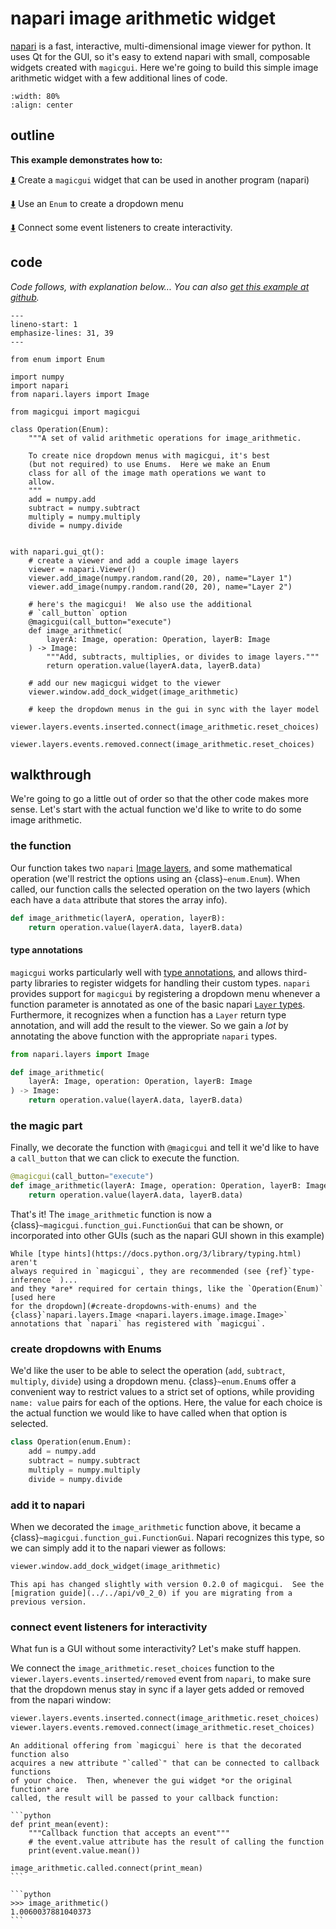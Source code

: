 # napari image arithmetic widget

[napari](https://github.com/napari/napari) is a fast, interactive,
multi-dimensional image viewer for python.  It uses Qt for the GUI, so it's easy
to extend napari with small, composable widgets created with `magicgui`.  Here
we're going to build this simple image arithmetic widget with a few additional
lines of code.

```{image} ../../images/imagemath.gif
:width: 80%
:align: center
```

## outline

**This example demonstrates how to:**

[⬇️](#the-magic-part) Create a `magicgui` widget that can be used in another
program (napari)

[⬇️](#create-dropdowns-with-enums) Use an `Enum` to create a dropdown menu

[⬇️](#connect-event-listeners-for-interactivity) Connect some event listeners to
create interactivity.

## code

*Code follows, with explanation below... You can also [get this example at
github](https://github.com/napari/magicgui/blob/master/examples/napari_image_arithmetic.py).*

```{code-block} python
---
lineno-start: 1
emphasize-lines: 31, 39
---

from enum import Enum

import numpy
import napari
from napari.layers import Image

from magicgui import magicgui

class Operation(Enum):
    """A set of valid arithmetic operations for image_arithmetic.

    To create nice dropdown menus with magicgui, it's best
    (but not required) to use Enums.  Here we make an Enum
    class for all of the image math operations we want to
    allow.
    """
    add = numpy.add
    subtract = numpy.subtract
    multiply = numpy.multiply
    divide = numpy.divide


with napari.gui_qt():
    # create a viewer and add a couple image layers
    viewer = napari.Viewer()
    viewer.add_image(numpy.random.rand(20, 20), name="Layer 1")
    viewer.add_image(numpy.random.rand(20, 20), name="Layer 2")

    # here's the magicgui!  We also use the additional
    # `call_button` option
    @magicgui(call_button="execute")
    def image_arithmetic(
        layerA: Image, operation: Operation, layerB: Image
    ) -> Image:
        """Add, subtracts, multiplies, or divides to image layers."""
        return operation.value(layerA.data, layerB.data)

    # add our new magicgui widget to the viewer
    viewer.window.add_dock_widget(image_arithmetic)

    # keep the dropdown menus in the gui in sync with the layer model
    viewer.layers.events.inserted.connect(image_arithmetic.reset_choices)
    viewer.layers.events.removed.connect(image_arithmetic.reset_choices)
```

## walkthrough

We're going to go a little out of order so that the other code makes more sense.
Let's start with the actual function we'd like to write to do some image
arithmetic.

### the function

Our function takes two `napari` [Image
layers](https://napari.org/tutorials/fundamentals/image), and some mathematical
operation (we'll restrict the options using an {class}`~enum.Enum`).  When called, our
function calls the selected operation on the two layers (which each have a
`data` attribute that stores the array info).

```python
def image_arithmetic(layerA, operation, layerB):
    return operation.value(layerA.data, layerB.data)
```

#### type annotations

`magicgui` works particularly well with [type
annotations](https://docs.python.org/3/library/typing.html), and allows
third-party libraries to register widgets for handling their custom types.
`napari` provides support for `magicgui` by registering a dropdown menu whenever
a function parameter is annotated as one of the basic napari [`Layer`
types](https://napari.org/tutorials/). Furthermore, it recognizes when a
function has a `Layer` return type annotation, and will add the result to the
viewer.  So we gain a *lot* by annotating the above function with the
appropriate `napari` types.

```python
from napari.layers import Image

def image_arithmetic(
    layerA: Image, operation: Operation, layerB: Image
) -> Image:
    return operation.value(layerA.data, layerB.data)
```

### the magic part

 Finally, we decorate the function with `@magicgui` and tell it we'd like to have
a `call_button` that we can click to execute the function.

```python hl_lines="1"
@magicgui(call_button="execute")
def image_arithmetic(layerA: Image, operation: Operation, layerB: Image):
    return operation.value(layerA.data, layerB.data)
```

That's it!  The `image_arithmetic` function is now a
{class}`~magicgui.function_gui.FunctionGui` that can be shown, or incorporated
into other GUIs (such as the napari GUI shown in this example)

```{note}
While [type hints](https://docs.python.org/3/library/typing.html) aren't
always required in `magicgui`, they are recommended (see {ref}`type-inference` )...
and they *are* required for certain things, like the `Operation(Enum)` [used here
for the dropdown](#create-dropdowns-with-enums) and the
{class}`napari.layers.Image <napari.layers.image.image.Image>`
annotations that `napari` has registered with `magicgui`.
```

### create dropdowns with Enums

We'd like the user to be able to select the operation (`add`, `subtract`,
`multiply`, `divide`) using a dropdown menu.  {class}`~enum.Enum`s offer a
convenient way to restrict values to a strict set of options, while providing
`name: value` pairs for each of the options. Here, the value for each choice is
the actual function we would like to have called when that option is selected.

```python
class Operation(enum.Enum):
    add = numpy.add
    subtract = numpy.subtract
    multiply = numpy.multiply
    divide = numpy.divide
```

### add it to napari

When we decorated the `image_arithmetic` function above, it became a
{class}`~magicgui.function_gui.FunctionGui`.  Napari recognizes this type,
so we can simply add it to the napari viewer as follows:

```python
viewer.window.add_dock_widget(image_arithmetic)
```

```{caution}
This api has changed slightly with version 0.2.0 of magicgui.  See the
[migration guide](../../api/v0_2_0) if you are migrating from a previous version.
```

### connect event listeners for interactivity

What fun is a GUI without some interactivity?  Let's make stuff happen.

We connect the `image_arithmetic.reset_choices` function to the
`viewer.layers.events.inserted/removed` event from `napari`, to make sure that the
dropdown menus stay in sync if a layer gets added or removed from the napari
window:

```python
viewer.layers.events.inserted.connect(image_arithmetic.reset_choices)
viewer.layers.events.removed.connect(image_arithmetic.reset_choices)
```

````{tip}
An additional offering from `magicgui` here is that the decorated function also
acquires a new attribute "`called`" that can be connected to callback functions
of your choice.  Then, whenever the gui widget *or the original function* are
called, the result will be passed to your callback function:

```python
def print_mean(event):
    """Callback function that accepts an event"""
    # the event.value attribute has the result of calling the function
    print(event.value.mean())

image_arithmetic.called.connect(print_mean)
```

```python
>>> image_arithmetic()
1.0060037881040373
```
````
